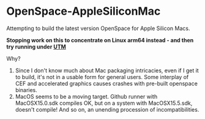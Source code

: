 # OpenSpace-AppleSiliconMac
Attempting to build the latest version OpenSpace for Apple Silicon Macs.

**Stopping work on this to concentrate on Linux arm64 instead - and then try running under [UTM](https://techblog.shippio.io/how-to-run-an-ubuntu-22-04-vm-on-m1-m2-apple-silicon-9554adf4fda1)**

Why?

1. Since I don't know much about Mac packaging intricacies, even if I get it to build, it's not in a usable form for general users. Some interplay of CEF and accelerated graphics causes crashes with pre-built openspace binaries.
2. MacOS seems to be a moving target. Github runner with MacOSX15.0.sdk compiles OK, but on a system with MacOSX15.5.sdk, doesn't compile! And so on, an unending procession of incompatibilities.
